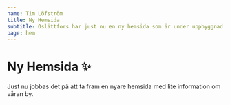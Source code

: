 ```yaml
---
name: Tim Löfström
title: Ny Hemsida
subtitle: Oslättfors har just nu en ny hemsida som är under uppbyggnad
page: hem
---
```


# Ny Hemsida ✨

Just nu jobbas det på att ta fram en nyare hemsida med lite information om våran by.